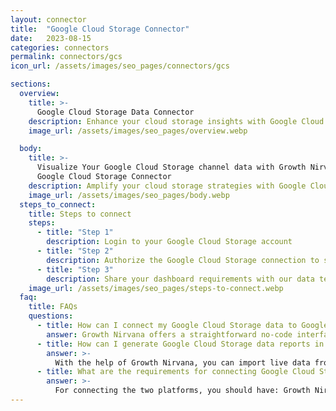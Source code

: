 ```yaml
---
layout: connector
title:  "Google Cloud Storage Connector"
date:   2023-08-15
categories: connectors
permalink: connectors/gcs
icon_url: /assets/images/seo_pages/connectors/gcs

sections:
  overview:
    title: >-
      Google Cloud Storage Data Connector
    description: Enhance your cloud storage insights with Google Cloud Storage integration. Seamlessly merge cloud storage data from Google Cloud Storage with Looker Studio's analytical capabilities, unlocking insights that drive storage strategies, cost optimizations, and operational excellence.
    image_url: /assets/images/seo_pages/overview.webp

  body:
    title: >-
      Visualize Your Google Cloud Storage channel data with Growth Nirvana's
      Google Cloud Storage Connector
    description: Amplify your cloud storage strategies with Google Cloud Storage insights integrated into Looker Studio.
    image_url: /assets/images/seo_pages/body.webp
  steps_to_connect:
    title: Steps to connect
    steps:
      - title: "Step 1"
        description: Login to your Google Cloud Storage account
      - title: "Step 2"
        description: Authorize the Google Cloud Storage connection to send data to Growth Nirvana
      - title: "Step 3"
        description: Share your dashboard requirements with our data team. We will build the report for you.
    image_url: /assets/images/seo_pages/steps-to-connect.webp
  faq:
    title: FAQs
    questions:
      - title: How can I connect my Google Cloud Storage data to Google Data Studio/Looker Studio?
        answer: Growth Nirvana offers a straightforward no-code interface to connect to Google Cloud Storage data sources.
      - title: How can I generate Google Cloud Storage data reports in Looker Studio?
        answer: >-
          With the help of Growth Nirvana, you can import live data from Google Cloud Storage into Looker Studio. These data can be viewed in charts, tables, and dashboards to generate branded reports that can be shared instantly.
      - title: What are the requirements for connecting Google Cloud Storage and Looker Studio?
        answer: >-
          For connecting the two platforms, you should have: Growth Nirvana Account and Google Cloud Storage Ads Account
---
```

